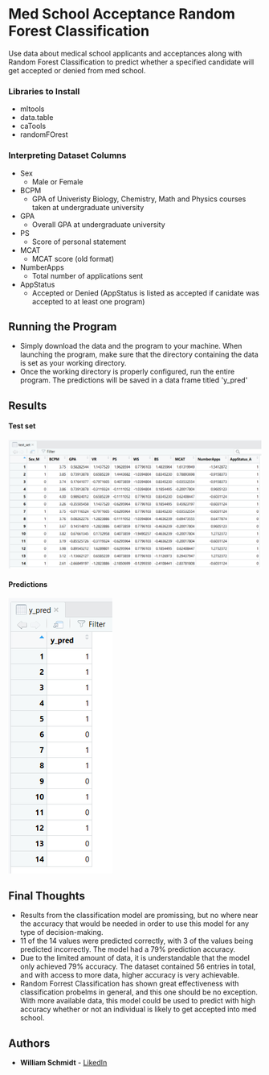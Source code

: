 # Med School Acceptance Random Forest Classification
Use data about medical school applicants and acceptances along with Random Forest Classification to predict whether a specified candidate will get accepted or denied from med school.

### Libraries to Install
* mltools
* data.table
* caTools
* randomFOrest
 
### Interpreting Dataset Columns
* Sex
  - Male or Female
* BCPM
  - GPA of Univeristy Biology, Chemistry, Math and Physics courses taken at undergraduate university
* GPA 
  - Overall GPA at undergraduate university
* PS 
  - Score of personal statement
* MCAT
  - MCAT score (old format)
* NumberApps
  - Total number of applications sent
* AppStatus
  - Accepted or Denied (AppStatus is listed as accepted if canidate was accepted to at least one program)

## Running the Program
* Simply download the data and the program to your machine. When launching the program, make sure that the directory containing the data is set as your working directory.
* Once the working directory is properly configured, run the entire program. The predictions will be saved in a data frame titled 'y_pred'
## Results
#### Test set

![Images](Images/test_set.png)

#### Predictions

![Images](Images/y_pred.png)

## Final Thoughts
* Results from the classification model are promissing, but no where near the accuracy that would be needed in order to use this model for any type of decision-making.
* 11 of the 14 values were predicted correctly, with 3 of the values being predicted incorrectly. The model had a 79% prediction accuracy.
* Due to the limited amount of data, it is understandable that the model only achieved 79% accuracy. The dataset contained 56 entries in total, and with access to more data, higher accuracy is very achievable.
* Random Forrest Classification has shown great effectiveness with classification probelms in general, and this one should be no exception. With more available data, this model could be used to predict with high accuracy whether or not an individual is likely to get accepted into med school.

## Authors
* **William Schmidt** - [LikedIn](https://www.linkedin.com/in/william-schmidt-152431168/)
